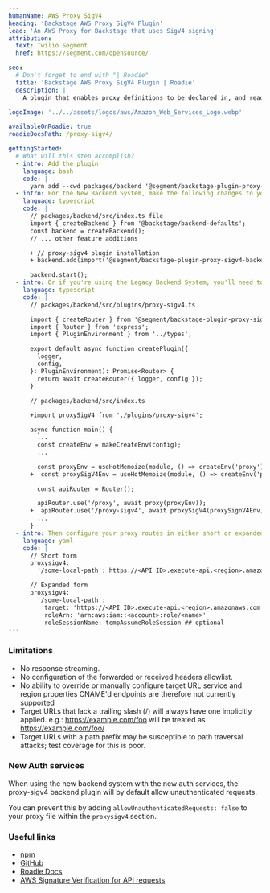 ```yaml
---
humanName: AWS Proxy SigV4
heading: 'Backstage AWS Proxy SigV4 Plugin'
lead: 'An AWS Proxy for Backstage that uses SigV4 signing'
attribution:
  text: Twilio Segment
  href: https://segment.com/opensource/

seo:
  # Don't forget to end with "| Roadie"
  title: 'Backstage AWS Proxy SigV4 Plugin | Roadie'
  description: |
    A plugin that enables proxy definitions to be declared in, and read from, app-config.yaml (just like the built-in proxy-backend plugin) that will be signed using the AWS Signature Version 4 (SigV4) request-signing algorithm.

logoImage: '../../assets/logos/aws/Amazon_Web_Services_Logo.webp'

availableOnRoadie: true
roadieDocsPath: /proxy-sigv4/

gettingStarted:
  # What will this step accomplish?
  - intro: Add the plugin
    language: bash
    code: |
      yarn add --cwd packages/backend '@segment/backstage-plugin-proxy-sigv4-backend'
  - intro: For the New Backend System, make the following changes to your packages/backend/src/index.ts file.
    language: typescript
    code: |
      // packages/backend/src/index.ts file
      import { createBackend } from '@backstage/backend-defaults';
      const backend = createBackend();
      // ... other feature additions

      + // proxy-sigv4 plugin installation
      + backend.add(import('@segment/backstage-plugin-proxy-sigv4-backend'));

      backend.start();
  - intro: Or if you're using the Legacy Backend System, you'll need to add the plugin to the router in the backend. To do this, create a new backend plugin wrapper module and then add that to your backend index.ts file.
    language: typescript
    code: |
      // packages/backend/src/plugins/proxy-sigv4.ts

      import { createRouter } from '@segment/backstage-plugin-proxy-sigv4-backend';
      import { Router } from 'express';
      import { PluginEnvironment } from '../types';

      export default async function createPlugin({
        logger,
        config,
      }: PluginEnvironment): Promise<Router> {
        return await createRouter({ logger, config });
      }

      // packages/backend/src/index.ts

      +import proxySigV4 from './plugins/proxy-sigv4';

      async function main() {
        ...
        const createEnv = makeCreateEnv(config);
        ...

        const proxyEnv = useHotMemoize(module, () => createEnv('proxy'));
      +  const proxySigV4Env = useHotMemoize(module, () => createEnv('proxy-sigv4'));

        const apiRouter = Router();

        apiRouter.use('/proxy', await proxy(proxyEnv));
      +  apiRouter.use('/proxy-sigv4', await proxySigV4(proxySignV4Env));
        ...
      }
  - intro: Then configure your proxy routes in either short or expanded form.
    language: yaml
    code: |
      // Short form
      proxysigv4:
        '/some-local-path': https://<API ID>.execute-api.<region>.amazonaws.com

      // Expanded form
      proxysigv4:
        '/some-local-path':
          target: 'https://<API ID>.execute-api.<region>.amazonaws.com'
          roleArn: 'arn:aws:iam::<account>:role/<name>'
          roleSessionName: tempAssumeRoleSession ## optional
---
```


### Limitations

- No response streaming.
- No configuration of the forwarded or received headers allowlist.
- No ability to override or manually configure target URL service and region properties
  CNAME'd endpoints are therefore not currently supported
- Target URLs that lack a trailing slash (/) will always have one implicitly applied.
  e.g.: https://example.com/foo will be treated as https://example.com/foo/
- Target URLs with a path prefix may be susceptible to path traversal attacks; test coverage for this is poor.

### New Auth services
When using the new backend system with the new auth services, the proxy-sigv4 backend plugin will by default allow unauthenticated requests.

You can prevent this by adding `allowUnauthenticatedRequests: false` to your proxy file within the `proxysigv4` section.

### Useful links

- [npm](https://www.npmjs.com/package/@segment/backstage-plugin-proxy-sigv4-backend)
- [GitHub]()
- [Roadie Docs]()
- [AWS Signature Verification for API requests](https://docs.aws.amazon.com/IAM/latest/UserGuide/reference_aws-signing.html)
